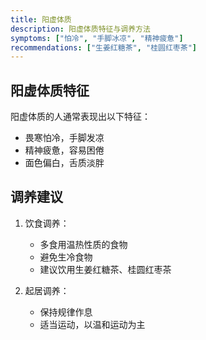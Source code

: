 ```yaml
---
title: 阳虚体质
description: 阳虚体质特征与调养方法
symptoms: ["怕冷", "手脚冰凉", "精神疲惫"]
recommendations: ["生姜红糖茶", "桂圆红枣茶"]
---
```


## 阳虚体质特征

阳虚体质的人通常表现出以下特征：
- 畏寒怕冷，手脚发凉
- 精神疲惫，容易困倦
- 面色偏白，舌质淡胖

## 调养建议

1. 饮食调养：
   - 多食用温热性质的食物
   - 避免生冷食物
   - 建议饮用生姜红糖茶、桂圆红枣茶

2. 起居调养：
   - 保持规律作息
   - 适当运动，以温和运动为主
